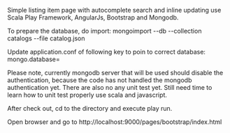 Simple listing item page with autocomplete search and inline updating use Scala Play Framework, AngularJs, Bootstrap and Mongodb.

To prepare the database, do import:
mongoimport --db <catalogdb> --collection catalogs --file catalog.json

Update application.conf of following key to poin to correct database:
mongo.database=<catalogdb>

Please note, currently mongodb server that will be used should disable the authentication, because the code has not handled the mongodb authentication yet. There are also no any unit test yet. Still need time to learn how to unit test properly use scala and javascript.

After check out, cd to the directory and execute play run.

Open browser and go to http://localhost:9000/pages/bootstrap/index.html

